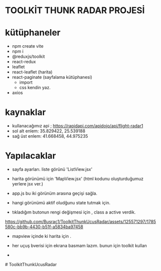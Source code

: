 # TOOLKİT THUNK RADAR PROJESİ

# kütüphaneler 
- npm create vite
- npm i
- @reduxjs/toolkit
- react-redux
- leaflet 
- react-leaflet (harita)
- react-paginate (sayfalama kütüphanesi)
    - import 
    - css kendin yaz.
- axios 

# kaynaklar
- kullanacağımız api ; https://rapidapi.com/apidojo/api/flight-radar1
- sol alt enlem: 35.829422, 25.539188
- sağ üst enlem: 41.668458, 44.975235

# Yapılacaklar
- sayfa ayarları. liste görünü 'ListView.jsx'
- harita görünümü için 'MapView.jsx' (html kodunu oluşturduğumuz yerlere jsx ver.)
- app.js bu iki görünüm arasına geçişi sağla. 

- hangi görünümü  aktif oludğunu state tutmak için. 
- tıkladığım butonun rengi değişmesi için , class a active verdik.




https://github.com/Busrac1/ToolkitThunkUcusRadar/assets/125571297/1785580c-bb9b-4430-b51f-a5834ba97458

- mapview içinde ki harita için .
- her uçuş bverisi için ekrana basmam lazım. bunun için toolkit kullan

- 
#   T o o l k i t T h u n k U c u s R a d a r 
 
 
